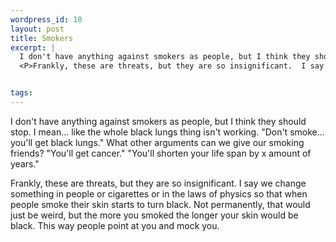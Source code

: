 ```yaml
--- 
wordpress_id: 10
layout: post
title: Smokers
excerpt: |
  I don't have anything against smokers as people, but I think they should stop.  I mean... like the whole black lungs thing isn't working.  "Don't smoke... you'll get black lungs."  What other arguments can we give our smoking friends?  "You'll get cancer."  "You'll shorten your life span by x amount of years."
  <P>Frankly, these are threats, but they are so insignificant.  I say we change something in people or cigarettes or in the laws of physics so that when people smoke their skin starts to turn black.  Not permanently, that would just be weird, but the more you smoked the longer your skin would be black.  This way people point at you and mock you.


tags: 
---
```


I don't have anything against smokers as people, but I think they should stop.  I mean... like the whole black lungs thing isn't working.  "Don't smoke... you'll get black lungs."  What other arguments can we give our smoking friends?  "You'll get cancer."  "You'll shorten your life span by x amount of years."
<P>Frankly, these are threats, but they are so insignificant.  I say we change something in people or cigarettes or in the laws of physics so that when people smoke their skin starts to turn black.  Not permanently, that would just be weird, but the more you smoked the longer your skin would be black.  This way people point at you and mock you.
